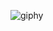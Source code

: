 ![giphy](https://user-images.githubusercontent.com/58383582/186145923-832b2450-b55c-48f0-8fef-afad1c710fd0.gif)
